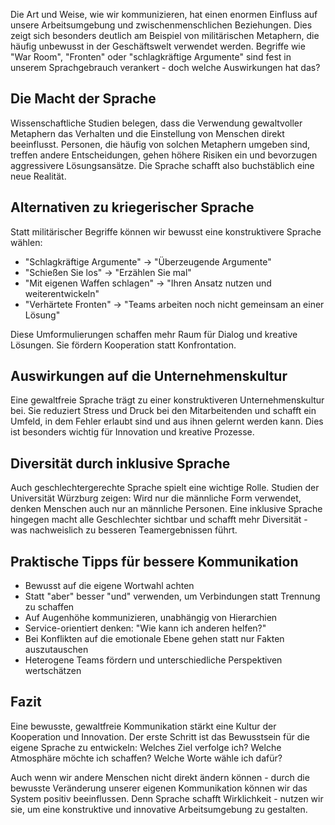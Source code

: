 Die Art und Weise, wie wir kommunizieren, hat einen enormen Einfluss auf unsere Arbeitsumgebung und zwischenmenschlichen Beziehungen. Dies zeigt sich besonders deutlich am Beispiel von militärischen Metaphern, die häufig unbewusst in der Geschäftswelt verwendet werden. Begriffe wie "War Room", "Fronten" oder "schlagkräftige Argumente" sind fest in unserem Sprachgebrauch verankert - doch welche Auswirkungen hat das?

## Die Macht der Sprache

Wissenschaftliche Studien belegen, dass die Verwendung gewaltvoller Metaphern das Verhalten und die Einstellung von Menschen direkt beeinflusst. Personen, die häufig von solchen Metaphern umgeben sind, treffen andere Entscheidungen, gehen höhere Risiken ein und bevorzugen aggressivere Lösungsansätze. Die Sprache schafft also buchstäblich eine neue Realität.

## Alternativen zu kriegerischer Sprache 

Statt militärischer Begriffe können wir bewusst eine konstruktivere Sprache wählen:

- "Schlagkräftige Argumente" → "Überzeugende Argumente"
- "Schießen Sie los" → "Erzählen Sie mal" 
- "Mit eigenen Waffen schlagen" → "Ihren Ansatz nutzen und weiterentwickeln"
- "Verhärtete Fronten" → "Teams arbeiten noch nicht gemeinsam an einer Lösung"

Diese Umformulierungen schaffen mehr Raum für Dialog und kreative Lösungen. Sie fördern Kooperation statt Konfrontation.

## Auswirkungen auf die Unternehmenskultur

Eine gewaltfreie Sprache trägt zu einer konstruktiveren Unternehmenskultur bei. Sie reduziert Stress und Druck bei den Mitarbeitenden und schafft ein Umfeld, in dem Fehler erlaubt sind und aus ihnen gelernt werden kann. Dies ist besonders wichtig für Innovation und kreative Prozesse.

## Diversität durch inklusive Sprache

Auch geschlechtergerechte Sprache spielt eine wichtige Rolle. Studien der Universität Würzburg zeigen: Wird nur die männliche Form verwendet, denken Menschen auch nur an männliche Personen. Eine inklusive Sprache hingegen macht alle Geschlechter sichtbar und schafft mehr Diversität - was nachweislich zu besseren Teamergebnissen führt.

## Praktische Tipps für bessere Kommunikation

- Bewusst auf die eigene Wortwahl achten
- Statt "aber" besser "und" verwenden, um Verbindungen statt Trennung zu schaffen
- Auf Augenhöhe kommunizieren, unabhängig von Hierarchien
- Service-orientiert denken: "Wie kann ich anderen helfen?"
- Bei Konflikten auf die emotionale Ebene gehen statt nur Fakten auszutauschen
- Heterogene Teams fördern und unterschiedliche Perspektiven wertschätzen

## Fazit

Eine bewusste, gewaltfreie Kommunikation stärkt eine Kultur der Kooperation und Innovation. Der erste Schritt ist das Bewusstsein für die eigene Sprache zu entwickeln: Welches Ziel verfolge ich? Welche Atmosphäre möchte ich schaffen? Welche Worte wähle ich dafür?

Auch wenn wir andere Menschen nicht direkt ändern können - durch die bewusste Veränderung unserer eigenen Kommunikation können wir das System positiv beeinflussen. Denn Sprache schafft Wirklichkeit - nutzen wir sie, um eine konstruktive und innovative Arbeitsumgebung zu gestalten.
